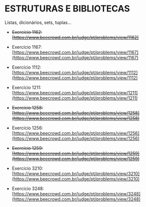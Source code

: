 # **ESTRUTURAS E BIBLIOTECAS**

Listas, dicionários, sets, tuplas…

- <s>Exercício 1162: [https://www.beecrowd.com.br/judge/pt/problems/view/1162]</s>


- Exercício 1167: [https://www.beecrowd.com.br/judge/pt/problems/view/1167](https://www.beecrowd.com.br/judge/pt/problems/view/1167)

- Exercício 1112: [https://www.beecrowd.com.br/judge/pt/problems/view/1112](https://www.beecrowd.com.br/judge/pt/problems/view/1112)

- Exercício 1211: [https://www.beecrowd.com.br/judge/pt/problems/view/1211](https://www.beecrowd.com.br/judge/pt/problems/view/1211)

- <s>Exercício 1258: [https://www.beecrowd.com.br/judge/pt/problems/view/1258](https://www.beecrowd.com.br/judge/pt/problems/view/1258)</s>

- Exercício 1256: [https://www.beecrowd.com.br/judge/pt/problems/view/1256](https://www.beecrowd.com.br/judge/pt/problems/view/1256)

- <s>Exercício 1259: [https://www.beecrowd.com.br/judge/pt/problems/view/1259](https://www.beecrowd.com.br/judge/pt/problems/view/1259)</s>

- Exercício 3210: [https://www.beecrowd.com.br/judge/pt/problems/view/3210](https://www.beecrowd.com.br/judge/pt/problems/view/3210)

- Exercício 3248: [https://www.beecrowd.com.br/judge/pt/problems/view/3248](https://www.beecrowd.com.br/judge/pt/problems/view/3248)
